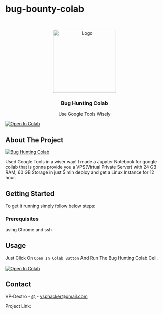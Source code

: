 # bug-bounty-colab
<!-- PROJECT LOGO -->
<br />
<p align="center">
  <a href="https://github.com/">
    <img src="https://d3eys52k95jjdh.cloudfront.net/wp-content/uploads/2019/06/google-dark.jpg" alt="Logo" height="200">
  </a>

  <h3 align="center">Bug Hunting Colab</h3>

  <p align="center">
    Use Google Tools Wisely
    <br />
  </p>
</p>

[![Open In Colab](https://colab.research.google.com/assets/colab-badge.svg)](https://colab.research.google.com/drive/1GOBLRYppNO8YPjaMLvoqX9Pz2zmd1uBv)


<!-- ABOUT THE PROJECT -->
## About The Project

[![Bug Hunting Colab][product-screenshot]](https://github.com/)

Used Google Tools in a wiser way! I made a Jupyter Notebook for google collab that is gonna provide you a VPS(Virtual Private Server) with 24 GB RAM, 60 GB Storage in just 5 min deploy and get a Linux Instance for 12 hour. 


<!-- GETTING STARTED -->
## Getting Started

To get it running simply follow below steps:

### Prerequisites

using Chrome and ssh


<!-- USAGE EXAMPLES -->
## Usage

Just Click On `Open In Colab Button` And Run The Bug Hunting Colab Cell.<br><br>
[![Open In Colab](https://colab.research.google.com/assets/colab-badge.svg)](https://colab.research.google.com/drive/1GOBLRYppNO8YPjaMLvoqX9Pz2zmd1uBv)

<!-- CONTACT -->
## Contact

VP-Dextro - [@](https://twitter.com/) - vsphacker@gmail.com

Project Link: []()




<!-- MARKDOWN LINKS & IMAGES -->
<!-- https://www.markdownguide.org/basic-syntax/#reference-style-links -->
[linkedin-shield]: https://img.shields.io/badge/-LinkedIn-black.svg?style=for-the-badge&logo=linkedin&colorB=555
[linkedin-url]: https://linkedin.com/in/
[product-screenshot]: https://i.imgur.com/zHXqeY3.png
